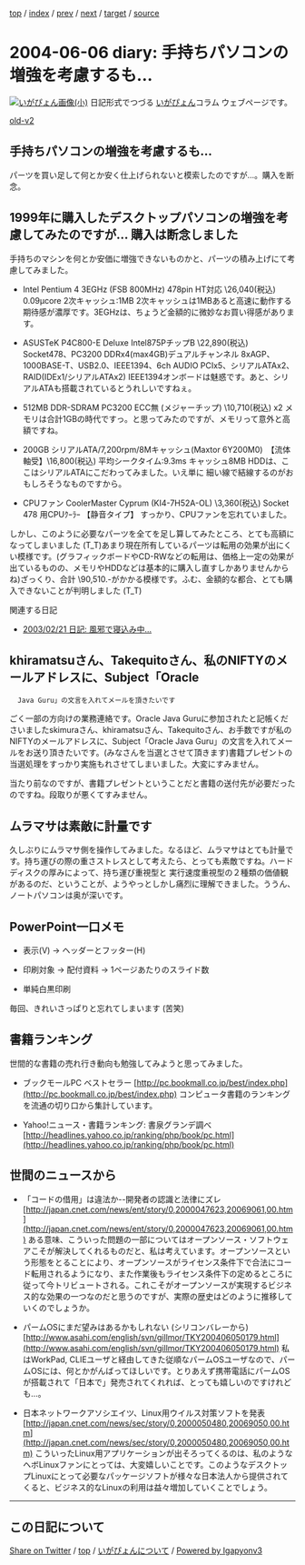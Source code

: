 [top](../index.html) 
 / [index](index.html) 
 / [prev](ig040605.html) 
 / [next](ig040607.html) 
 / [target](https://igapyon.github.io/diary/2004/ig040606.html) 
 / [source](https://github.com/igapyon/diary/blob/gh-pages/2004/ig040606.src.md) 

2004-06-06 diary: 手持ちパソコンの増強を考慮するも…
=====================================================================================================
[![いがぴょん画像(小)](https://igapyon.github.io/diary/images/iga200306s.jpg "いがぴょん")](https://igapyon.github.io/diary/memo/memoigapyon.html) 日記形式でつづる [いがぴょん](https://igapyon.github.io/diary/memo/memoigapyon.html)コラム ウェブページです。

[old-v2](ig040606-orig.html)

## 手持ちパソコンの増強を考慮するも…

パーツを買い足して何とか安く仕上げられないと模索したのですが…。購入を断念。


## 1999年に購入したデスクトップパソコンの増強を考慮してみたのですが… 購入は断念しました

手持ちのマシンを何とか安価に増強できないものかと、パーツの積み上げにて考慮してみました。

* Intel Pentium 4 3EGHz (FSB 800MHz) 478pin HT対応 \26,040(税込)
  0.09μcore 2次キャッシュ:1MB 
  2次キャッシュは1MBあると高速に動作する期待感が濃厚です。3EGHzは、ちょうど金額的に微妙なお買い得感があります。
  
* ASUSTeK P4C800-E Deluxe Intel875PチップB \22,890(税込)
  Socket478、PC3200 DDRx4(max4GB)デュアルチャンネル 8xAGP、1000BASE-T、USB2.0、IEEE1394、6ch
  AUDIO PCIx5、シリアルATAx2、RAID(IDEx1/シリアルATAx2)
  IEEE1394オンボードは魅惑です。あと、シリアルATAも搭載されているとうれしいですねぇ。
  
* 512MB DDR-SDRAM PC3200 ECC無 (メジャーチップ) \10,710(税込) x2
  メモリは合計1GBの時代ですっ。と思ってみたのですが、メモリって意外と高額ですね。
  
* 200GB シリアルATA/7,200rpm/8Mキャッシュ(Maxtor 6Y200M0)　【流体軸受】\16,800(税込)
  平均シークタイム:9.3ms キャッシュ8MB
  HDDは、ここはシリアルATAにこだわってみました。いえ単に 細い線で結線するのがおもしろそうなものですから。
  
* CPUファン CoolerMaster Cyprum (KI4-7H52A-OL) \3,360(税込)
  Socket 478 用CPUｸｰﾗｰ 【静音タイプ】
  すっかり、CPUファンを忘れていました。

しかし、このように必要なパーツを全てを足し算してみたところ、とても高額になってしまいました (T_T)あまり現在所有しているパーツは転用の効果が出にくい模様です。(グラフィックボードやCD-RWなどの転用は、価格上一定の効果が出ているものの、メモリやHDDなどは基本的に購入し直すしかありませんからね)ざっくり、合計 \90,510.-がかかる模様です。ふむ、金額的な都合、とても購入できないことが判明しました
(T_T)

関連する日記

* [2003/02/21 日記: 風邪で寝込み中…](../2003/ig030221.html)

## khiramatsuさん、Takequitoさん、私のNIFTYのメールアドレスに、Subject「Oracle
      Java Guru」の文言を入れてメールを頂きたいです

ごく一部の方向けの業務連絡です。Oracle Java Guruに参加されたと記帳くださいましたskimuraさん、khiramatsuさん、Takequitoさん、お手数ですが私のNIFTYのメールアドレスに、Subject「Oracle
Java Guru」の文言を入れてメールをお送り頂きたいです。(みなさんを当選とさせて頂きます)書籍プレゼントの当選処理をすっかり実施もれさせてしまいました。大変にすみません。

当たり前なのですが、書籍プレゼントということだと書籍の送付先が必要だったのですね。段取りが悪くてすみません。

## ムラマサは素敵に計量です

久しぶりにムラマサ側を操作してみました。なるほど、ムラマサはとても計量です。持ち運びの際の重さストレスとして考えたら、とっても素敵ですね。ハードディスクの厚みによって、持ち運び重視型と 実行速度重視型の２種類の価値観があるのだ、ということが、ようやっとしかし痛烈に理解できました。ううん、ノートパソコンは奥が深いです。

## PowerPoint一口メモ

* 表示(V) → ヘッダーとフッター(H)
  
* 印刷対象 → 配付資料 → 1ページあたりのスライド数
  
* 単純白黒印刷

毎回、きれいさっぱりと忘れてしまいます (苦笑)

## 書籍ランキング

世間的な書籍の売れ行き動向も勉強してみようと思ってみました。

* ブックモールPC ベストセラー
  [http://pc.bookmall.co.jp/best/index.php](http://pc.bookmall.co.jp/best/index.php)
  コンピュータ書籍のランキングを流通の切り口から集計しています。
  
* Yahoo!ニュース・書籍ランキング: 書泉グランデ調べ
  [http://headlines.yahoo.co.jp/ranking/php/book/pc.html](http://headlines.yahoo.co.jp/ranking/php/book/pc.html)

## 世間のニュースから

* 「コードの借用」は違法か--開発者の認識と法律にズレ
  [http://japan.cnet.com/news/ent/story/0,2000047623,20069061,00.htm](http://japan.cnet.com/news/ent/story/0,2000047623,20069061,00.htm)
  ある意味、こういった問題の一部についてはオープンソース・ソフトウェアこそが解決してくれるものだと、私は考えています。オープンソースという形態をとることにより、オープンソースがライセンス条件下で合法にコード転用されるようになり、また作業後もライセンス条件下の定めるところに従って今トリビュートされる。これこそがオープンソースが実現するビジネス的な効果の一つなのだと思うのですが、実際の歴史はどのように推移していくのでしょうか。
  
* パームOSにまだ望みはあるかもしれない (シリコンバレーから)
  [http://www.asahi.com/english/svn/gillmor/TKY200406050179.html](http://www.asahi.com/english/svn/gillmor/TKY200406050179.html)
  私はWorkPad, CLIEユーザと経由してきた従順なパームOSユーザなので、パームOSには、何とかがんばってほしいです。とりあえず携帯電話にパームOSが搭載されて「日本で」発売されてくれれば、とっても嬉しいのですけれども…。
  
* 日本ネットワークアソシエイツ、Linux用ウイルス対策ソフトを発表
  [http://japan.cnet.com/news/sec/story/0,2000050480,20069050,00.htm](http://japan.cnet.com/news/sec/story/0,2000050480,20069050,00.htm)
  こういったLinux用アプリケーションが出そろってくるのは、私のようなヘボLinuxファンにとっては、大変嬉しいことです。このようなデスクトップLinuxにとって必要なパッケージソフトが様々な日本法人から提供されてくると、ビジネス的なLinuxの利用は益々増加していくことでしょう。


----------------------------------------------------------------------------------------------------

## この日記について

[Share on Twitter](https://twitter.com/intent/tweet?hashtags=igapyon%2Cdiary%2C%E3%81%84%E3%81%8C%E3%81%B4%E3%82%87%E3%82%93&text=%E6%89%8B%E6%8C%81%E3%81%A1%E3%83%91%E3%82%BD%E3%82%B3%E3%83%B3%E3%81%AE%E5%A2%97%E5%BC%B7%E3%82%92%E8%80%83%E6%85%AE%E3%81%99%E3%82%8B%E3%82%82%E2%80%A6&url=https%3A%2F%2Figapyon.github.io%2Fdiary%2F2004%2Fig040606.html) / [top](../index.html) / [いがぴょんについて](https://igapyon.github.io/diary/memo/memoigapyon.html) / [Powered by Igapyonv3](https://github.com/igapyon/igapyonv3)
